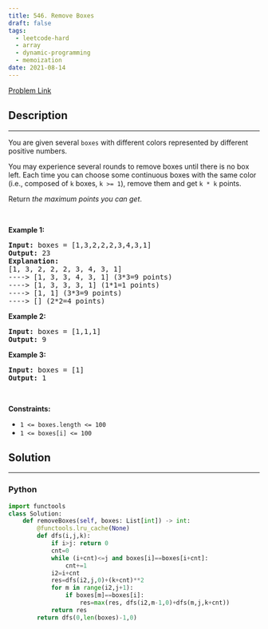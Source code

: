 ```yaml
---
title: 546. Remove Boxes
draft: false
tags: 
  - leetcode-hard
  - array
  - dynamic-programming
  - memoization
date: 2021-08-14
---
```


[Problem Link](https://leetcode.com/problems/remove-boxes/)

## Description

---
<p>You are given several <code>boxes</code> with different colors represented by different positive numbers.</p>

<p>You may experience several rounds to remove boxes until there is no box left. Each time you can choose some continuous boxes with the same color (i.e., composed of <code>k</code> boxes, <code>k &gt;= 1</code>), remove them and get <code>k * k</code> points.</p>

<p>Return <em>the maximum points you can get</em>.</p>

<p>&nbsp;</p>
<p><strong class="example">Example 1:</strong></p>

<pre>
<strong>Input:</strong> boxes = [1,3,2,2,2,3,4,3,1]
<strong>Output:</strong> 23
<strong>Explanation:</strong>
[1, 3, 2, 2, 2, 3, 4, 3, 1] 
----&gt; [1, 3, 3, 4, 3, 1] (3*3=9 points) 
----&gt; [1, 3, 3, 3, 1] (1*1=1 points) 
----&gt; [1, 1] (3*3=9 points) 
----&gt; [] (2*2=4 points)
</pre>

<p><strong class="example">Example 2:</strong></p>

<pre>
<strong>Input:</strong> boxes = [1,1,1]
<strong>Output:</strong> 9
</pre>

<p><strong class="example">Example 3:</strong></p>

<pre>
<strong>Input:</strong> boxes = [1]
<strong>Output:</strong> 1
</pre>

<p>&nbsp;</p>
<p><strong>Constraints:</strong></p>

<ul>
	<li><code>1 &lt;= boxes.length &lt;= 100</code></li>
	<li><code>1 &lt;= boxes[i]&nbsp;&lt;= 100</code></li>
</ul>


## Solution

---
### Python
``` py title='remove-boxes'
import functools
class Solution:
    def removeBoxes(self, boxes: List[int]) -> int:
        @functools.lru_cache(None)
        def dfs(i,j,k):
            if i>j: return 0
            cnt=0
            while (i+cnt)<=j and boxes[i]==boxes[i+cnt]:
                cnt+=1
            i2=i+cnt
            res=dfs(i2,j,0)+(k+cnt)**2
            for m in range(i2,j+1):
                if boxes[m]==boxes[i]:
                    res=max(res, dfs(i2,m-1,0)+dfs(m,j,k+cnt))
            return res
        return dfs(0,len(boxes)-1,0)
```

